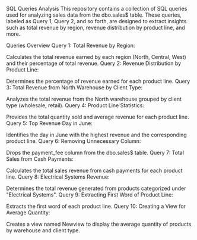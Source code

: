 SQL Queries Analysis
This repository contains a collection of SQL queries used for analyzing sales data from the dbo.sales$ table. These queries, labeled as Query 1, Query 2, and so forth, are designed to extract insights such as total revenue by region, revenue distribution by product line, and more.

Queries Overview
Query 1: Total Revenue by Region:

Calculates the total revenue earned by each region (North, Central, West) and their percentage of total revenue.
Query 2: Revenue Distribution by Product Line:

Determines the percentage of revenue earned for each product line.
Query 3: Total Revenue from North Warehouse by Client Type:

Analyzes the total revenue from the North warehouse grouped by client type (wholesale, retail).
Query 4: Product Line Statistics:

Provides the total quantity sold and average revenue for each product line.
Query 5: Top Revenue Day in June:

Identifies the day in June with the highest revenue and the corresponding product line.
Query 6: Removing Unnecessary Column:

Drops the payment_fee column from the dbo.sales$ table.
Query 7: Total Sales from Cash Payments:

Calculates the total sales revenue from cash payments for each product line.
Query 8: Electrical Systems Revenue:

Determines the total revenue generated from products categorized under "Electrical Systems".
Query 9: Extracting First Word of Product Line:

Extracts the first word of each product line.
Query 10: Creating a View for Average Quantity:

Creates a view named Newview to display the average quantity of products by warehouse and client type.
